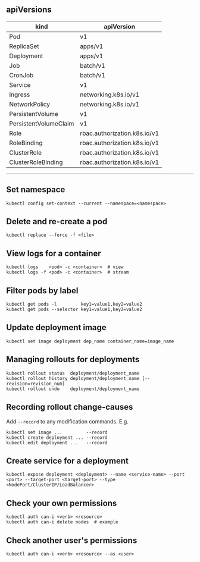 ## apiVersions

| kind                  | apiVersion                   |
| --------------------- | ---------------------------- |
| Pod                   | v1                           |
| ReplicaSet            | apps/v1                      |
| Deployment            | apps/v1                      |
| Job                   | batch/v1                     |
| CronJob               | batch/v1                     |
| Service               | v1                           |
| Ingress               | networking.k8s.io/v1         |
| NetworkPolicy         | networking.k8s.io/v1         |
| PersistentVolume      | v1                           |
| PersistentVolumeClaim | v1                           |
| Role                  | rbac.authorization.k8s.io/v1 |
| RoleBinding           | rbac.authorization.k8s.io/v1 |
| ClusterRole           | rbac.authorization.k8s.io/v1 |
| ClusterRoleBinding    | rbac.authorization.k8s.io/v1 |

---

## Set namespace
```
kubectl config set-context --current --namespace=<namespace>
```

## Delete and re-create a pod
```
kubectl replace --force -f <file>
```

## View logs for a container
```
kubectl logs    <pod> -c <container>  # view
kubectl logs -f <pod> -c <container>  # stream
```

## Filter pods by label
```
kubectl get pods -l         key1=value1,key2=value2
kubectl get pods --selector key1=value1,key2=value2
```

## Update deployment image
```
kubectl set image deployment dep_name container_name=image_name
```

## Managing rollouts for deployments
```
kubectl rollout status  deployment/deployment_name
kubectl rollout history deployment/deployment_name [--revision=revision_num]
kubectl rollout undo    deployment/deployment_name
```

## Recording rollout change-causes
Add `--record` to any modification commands. E.g.
```
kubectl set image ...         --record
kubectl create deployment ... --record
kubectl edit deployment ...   --record
```

## Create service for a deployment
```
kubectl expose deployment <deployment> --name <service-name> --port <port> --target-port <target-port> --type <NodePort/ClusterIP/LoadBalancer>
```

## Check your own permissions
```
kubectl auth can-i <verb> <resource>
kubectl auth can-i delete nodes  # example
```

## Check another user's permissions
```
kubectl auth can-i <verb> <resource> --as <user>
```
